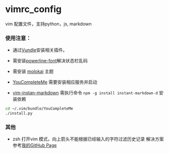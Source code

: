 # vimrc_config

vim 配置文件，支持python，js, markdown

### 使用注意：

- 通过[Vundle](https://github.com/VundleVim/Vundle.vim)安装相关插件。

- 需安装[powerline-font](https://github.com/powerline/fonts)解决状态栏乱码

- 需安装 [molokai](https://github.com/tomasr/molokai) 主题

- [YouCompleteMe](https://github.com/Valloric/YouCompleteMe) 需要安装相应服务并启动

- [vim-instan-markdown](https://github.com/suan/vim-instant-markdown) 需执行命令 `npm -g install instant-markdown-d` 安装依赖

```bash
cd ~/.vim/bundle/YouCompleteMe
./install.py
```

### 其他

- zsh 打开vim 模式，向上箭头不能根据已经输入的字符过滤历史记录
解决方案参考[我的GitHub Page](https://boyaziqi.github.io/zshda-kai-vimo-shi-upxiang-shang-jian-tou-bu-neng-an-zi-mo-shi-sou-suo-jie-jue-fang-fa.html)
